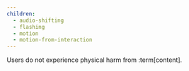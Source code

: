 ```yaml
---
children:
  - audio-shifting
  - flashing
  - motion
  - motion-from-interaction
---
```


Users do not experience physical harm from :term[content].
